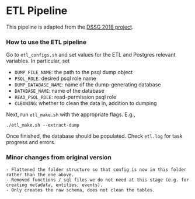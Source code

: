 # ETL Pipeline
This pipeline is adapted from the [DSSG 2018 project](https://github.com/dssg/johnson-county-ddj/tree/master/ETL).

### How to use the ETL pipeline
Go to `etl_configs.sh` and set values for the ETL and Postgres relevant variables. In particular, set
- `DUMP_FILE_NAME`: the path to the psql dump object
- `PSQL_ROLE`: desired psql role name
- `DUMP_DATABASE_NAME`: name of the dump-generating database
- `DATABASE_NAME`: name of the database
- `READ_PSQL_ROLE`: read-permission psql role
- `CLEANING`: whether to clean the data in, addition to dumping

Next, run `etl_make.sh` with the appropriate flags. E.g.,
```
./etl_make.sh --extract-dump
```

Once finished, the database should be populated. Check `etl.log` for task progress and errors.

### Minor changes from original version
    - Flattened the folder structure so that config is now in this folder rather than the one above.
    - Removed functions / sql files we do not need at this stage (e.g. for creating metadata, entities, events).
    - Only creates the raw schema, does not clean the tables.
